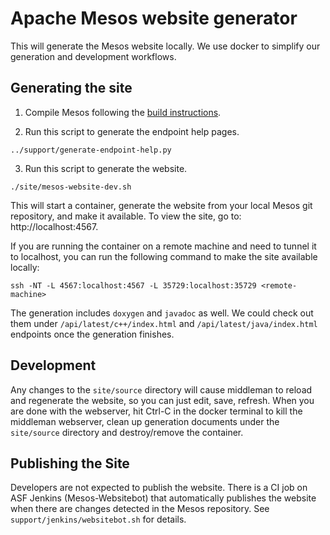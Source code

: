 # Apache Mesos website generator
This will generate the Mesos website locally. We use docker
to simplify our generation and development workflows.

## Generating the site

1. Compile Mesos following the [build instructions](http://mesos.apache.org/documentation/latest/building/).

2. Run this script to generate the endpoint help pages.
```
../support/generate-endpoint-help.py
```

3. Run this script to generate the website.

```
./site/mesos-website-dev.sh
```

This will start a container, generate the website from your local Mesos git
repository, and make it available. To view the site, go to: http://localhost:4567.

If you are running the container on a remote machine and need to tunnel it to
localhost, you can run the following command to make the site available locally:

```
ssh -NT -L 4567:localhost:4567 -L 35729:localhost:35729 <remote-machine>
```

The generation includes `doxygen` and `javadoc` as well. We could check out them
under `/api/latest/c++/index.html` and `/api/latest/java/index.html` endpoints
once the generation finishes.

## Development

Any changes to the `site/source` directory will cause middleman to reload and
regenerate the website, so you can just edit, save, refresh. When you are done
with the webserver, hit Ctrl-C in the docker terminal to kill the middleman
webserver, clean up generation documents under the `site/source` directory and
destroy/remove the container.

## Publishing the Site

Developers are not expected to publish the website. There is a CI job on ASF
Jenkins (Mesos-Websitebot) that automatically publishes the website when there
are changes detected in the Mesos repository. See
`support/jenkins/websitebot.sh` for details.
